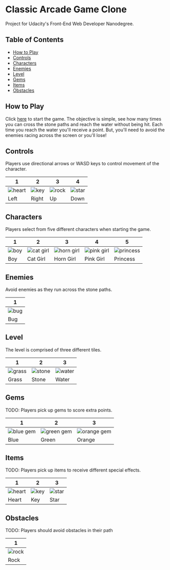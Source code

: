 # Classic Arcade Game Clone

Project for Udacity's Front-End Web Developer Nanodegree.

## Table of Contents

* [How to Play](#how-to-play)
* [Controls](#controls)
* [Characters](#characters)
* [Enemies](#enemies)
* [Level](#level)
* [Gems](#gems)
* [Items](#items)
* [Obstacles](#obstacles)

## How to Play

Click [here](https://jamesparkes.github.io/classic-arcade-game-clone/) to start the game. The objective is simple, see how many times you can cross the stone paths and reach the water without being hit. Each time you reach the water you'll receive a point. But, you'll need to avoid the enemies racing across the screen or you'll lose!

## Controls

Players use directional arrows or WASD keys to control movement of the character.

| 1 | 2 | 3 | 4 |
| --- | --- | --- | --- |
| ![heart](https://raw.githubusercontent.com/jamesparkes/classic-arcade-game-clone/gh-pages/images/left-a.gif) | ![key](https://raw.githubusercontent.com/jamesparkes/classic-arcade-game-clone/gh-pages/images/right-d.gif) | ![rock](https://raw.githubusercontent.com/jamesparkes/classic-arcade-game-clone/gh-pages/images/up-w.gif) | ![star](https://raw.githubusercontent.com/jamesparkes/classic-arcade-game-clone/gh-pages/images/down-s.gif)
| Left | Right | Up | Down |

## Characters

Players select from five different characters when starting the game.

| 1 | 2 | 3 | 4 | 5 |
| --- | --- | --- | --- | --- |
| ![boy](https://raw.githubusercontent.com/jamesparkes/classic-arcade-game-clone/gh-pages/images/char-boy.png) | ![cat girl](https://raw.githubusercontent.com/jamesparkes/classic-arcade-game-clone/gh-pages/images/char-cat-girl.png) | ![horn girl](https://raw.githubusercontent.com/jamesparkes/classic-arcade-game-clone/gh-pages/images/char-horn-girl.png) | ![pink girl](https://raw.githubusercontent.com/jamesparkes/classic-arcade-game-clone/gh-pages/images/char-pink-girl.png) | ![princess](https://raw.githubusercontent.com/jamesparkes/classic-arcade-game-clone/gh-pages/images/char-princess-girl.png)
| Boy | Cat Girl | Horn Girl | Pink Girl | Princess |

## Enemies

Avoid enemies as they run across the stone paths.

| 1 |
| --- |
| ![bug](https://raw.githubusercontent.com/jamesparkes/classic-arcade-game-clone/gh-pages/images/enemy-bug.png) |
| Bug |

## Level

The level is comprised of three different tiles.

| 1 | 2 | 3 |
| --- | --- | --- |
| ![grass](https://raw.githubusercontent.com/jamesparkes/classic-arcade-game-clone/gh-pages/images/block-grass.png) | ![stone](https://raw.githubusercontent.com/jamesparkes/classic-arcade-game-clone/gh-pages/images/block-stone.png) | ![water](https://raw.githubusercontent.com/jamesparkes/classic-arcade-game-clone/gh-pages/images/block-water.png) |
| Grass | Stone | Water |

## Gems

TODO: Players pick up gems to score extra points.

| 1 | 2 | 3 |
| --- | --- | --- |
| ![blue gem](https://raw.githubusercontent.com/jamesparkes/classic-arcade-game-clone/gh-pages/images/gem-blue.png) | ![green gem](https://raw.githubusercontent.com/jamesparkes/classic-arcade-game-clone/gh-pages/images/gem-green.png) | ![orange gem](https://raw.githubusercontent.com/jamesparkes/classic-arcade-game-clone/gh-pages/images/gem-orange.png) |
| Blue | Green | Orange |

## Items

TODO: Players pick up items to receive different special effects.

| 1 | 2 | 3 |
| --- | --- | --- |
| ![heart](https://raw.githubusercontent.com/jamesparkes/classic-arcade-game-clone/gh-pages/images/heart.png) | ![key](https://raw.githubusercontent.com/jamesparkes/classic-arcade-game-clone/gh-pages/images/key.png) | ![star](https://raw.githubusercontent.com/jamesparkes/classic-arcade-game-clone/gh-pages/images/star.png)
| Heart | Key | Star |

## Obstacles

TODO: Players should avoid obstacles in their path

| 1 |
| --- |
| ![rock](https://raw.githubusercontent.com/jamesparkes/classic-arcade-game-clone/gh-pages/images/rock.png) |
| Rock |